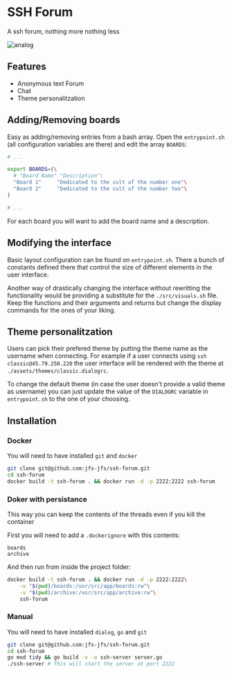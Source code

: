 # SSH Forum
A ssh forum, nothing more nothing less

![analog](https://github.com/user-attachments/assets/5bae266e-77a3-44e4-bdad-c75d753cd7cc)

## Features
- Anonymous text Forum
- Chat
- Theme personalitzation

## Adding/Removing boards
Easy as adding/removing entries from a bash array.
Open the `entrypoint.sh` (all configuration variables are there) and edit the array `BOARDS`:
```bash
# ...

export BOARDS=(\
  # "Board Name" "Description"\
  "Board 1"     "Dedicated to the cult of the number one"\
  "Board 2"     "Dedicated to the cult of the number two"\
)

# ...
```
For each board you will want to add the board name and a description.

## Modifying the interface
Basic layout configuration can be found on `entrypoint.sh`. There a bunch of constants defined there that control the size of different elements in the user interface.

Another way of drastically changing the interface without rewritting the functionality would be providing a substitute for the `./src/visuals.sh` file. Keep the functions and their arguments and returns but change the display commands for the ones of your liking.

## Theme personalitzation
Users can pick their prefered theme by putting the theme name as the username when connecting.
For example if a user connects using `ssh classic@45.79.250.220` the user interface will be rendered with the theme at `./assets/themes/classic.dialogrc`.

To change the default theme (in case the user doesn't provide a valid theme as username) you can just update the value of the `DIALOGRC` variable in `entrypoint.sh` to the one of your choosing.

## Installation
### Docker
You will need to have installed `git` and `docker`
```bash
git clone git@github.com:jfs-jfs/ssh-forum.git
cd ssh-forum
docker build -t ssh-forum . && docker run -d -p 2222:2222 ssh-forum
```

### Doker with persistance
This way you can keep the contents of the threads even if you kill the container

First you will need to add a `.dockerignore` with this contents:
```text
boards
archive
```

And then run from inside the project folder:
```bash
docker build -t ssh-forum . && docker run -d -p 2222:2222\
    -v "$(pwd)/boards:/usr/src/app/boards:rw"\
    -v "$(pwd)/archive:/usr/src/app/archive:rw"\
    ssh-forum
```

### Manual
You will need to have installed `dialog`, `go` and `git`
```bash
git clone git@github.com:jfs-jfs/ssh-forum.git
cd ssh-forum
go mod tidy && go build -v -o ssh-server server.go
./ssh-server # This will start the server at port 2222
```
